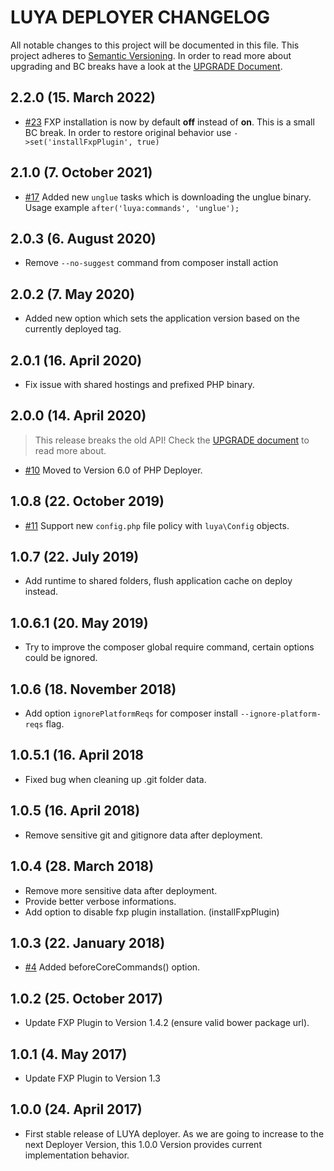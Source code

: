 # LUYA DEPLOYER CHANGELOG

All notable changes to this project will be documented in this file. This project adheres to [Semantic Versioning](http://semver.org/).
In order to read more about upgrading and BC breaks have a look at the [UPGRADE Document](UPGRADE.md).

## 2.2.0 (15. March 2022)

+ [#23](https://github.com/luyadev/luya-deployer/pull/23) FXP installation is now by default **off** instead of **on**. This is a small BC break. In order to restore original behavior use `->set('installFxpPlugin', true)`

## 2.1.0 (7. October 2021)

+ [#17](https://github.com/luyadev/luya-deployer/issues/17) Added new `unglue` tasks which is downloading the unglue binary. Usage example `after('luya:commands', 'unglue');` 

## 2.0.3 (6. August 2020)

+ Remove `--no-suggest` command from composer install action

## 2.0.2 (7. May 2020)

+ Added new option which sets the application version based on the currently deployed tag.

## 2.0.1 (16. April 2020)

+ Fix issue with shared hostings and prefixed PHP binary.

## 2.0.0 (14. April 2020)

> This release breaks the old API! Check the [UPGRADE document](UPGRADE.md) to read more about.

+ [#10](https://github.com/luyadev/luya-deployer/pull/10) Moved to Version 6.0 of PHP Deployer.

## 1.0.8 (22. October 2019)

+ [#11](https://github.com/luyadev/luya-deployer/issues/11) Support new `config.php` file policy with `luya\Config` objects.

## 1.0.7 (22. July 2019)

+ Add runtime to shared folders, flush application cache on deploy instead.

## 1.0.6.1 (20. May 2019)

+ Try to improve the composer global require command, certain options could be ignored.

## 1.0.6 (18. November 2018)

+ Add option `ignorePlatformReqs` for composer install `--ignore-platform-reqs` flag.

## 1.0.5.1 (16. April 2018

+ Fixed bug when cleaning up .git folder data.

## 1.0.5 (16. April 2018)

+ Remove sensitive git and gitignore data after deployment.

## 1.0.4 (28. March 2018)

+ Remove more sensitive data after deployment.
+ Provide better verbose informations.
+ Add option to disable fxp plugin installation. (installFxpPlugin)

## 1.0.3 (22. January 2018)

+ [#4](https://github.com/luyadev/luya-deployer/issues/4) Added beforeCoreCommands() option.

## 1.0.2 (25. October 2017)

+ Update FXP Plugin to Version 1.4.2 (ensure valid bower package url).

## 1.0.1 (4. May 2017)

+ Update FXP Plugin to Version 1.3

## 1.0.0 (24. April 2017)

+ First stable release of LUYA deployer. As we are going to increase to the next Deployer Version, this 1.0.0 Version provides current implementation behavior.
